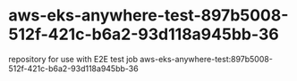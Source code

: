 # aws-eks-anywhere-test-897b5008-512f-421c-b6a2-93d118a945bb-36
repository for use with E2E test job aws-eks-anywhere-test:897b5008-512f-421c-b6a2-93d118a945bb-36
